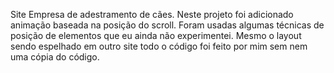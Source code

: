 Site Empresa de adestramento de cães.
Neste projeto foi adicionado animação baseada na posição do scroll.
Foram usadas algumas técnicas de posição de elementos que eu ainda não experimentei. 
Mesmo o layout sendo espelhado em outro site todo o código foi feito por mim sem nem uma cópia do código.
